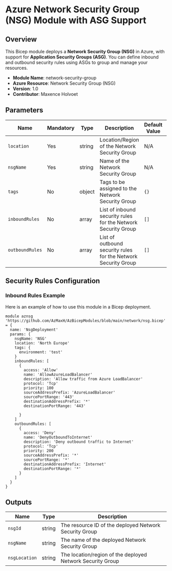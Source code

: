 # Azure Network Security Group (NSG) Module with ASG Support

## Overview

This Bicep module deploys a **Network Security Group (NSG)** in Azure, with support for **Application Security Groups (ASG)**. You can define inbound and outbound security rules using ASGs to group and manage your resources.

- **Module Name**: network-security-group
- **Azure Resource**: Network Security Group (NSG)
- **Version**: 1.0
- **Contributor**: Maxence Holvoet

## Parameters

| Name           | Mandatory | Type   | Description                                                                                     | Default Value       | Example                                       |
|----------------|-----------|--------|-------------------------------------------------------------------------------------------------|---------------------|-----------------------------------------------|
| `location`     | Yes       | string | Location/Region of the Network Security Group                                                   | N/A                 | `East US`                                    |
| `nsgName`      | Yes       | string | Name of the Network Security Group                                                              | N/A                 | `myNSG`                                      |
| `tags`         | No        | object | Tags to be assigned to the Network Security Group                                               | `{}`                | `{ environment: 'Prod' }`                    |
| `inboundRules` | No        | array  | List of inbound security rules for the Network Security Group                                   | `[]`                |  |
| `outboundRules`| No        | array  | List of outbound security rules for the Network Security Group                                  | `[]`                |  |

## Security Rules Configuration

### Inbound Rules Example
Here is an example of how to use this module in a Bicep deployment.

```bicep
module aznsg 'https://github.com/AzMaxH/AzBicepModules/blob/main/network/nsg.bicep' = {
  name: 'NsgDeployment'
  params: {
    nsgName: 'NSG'
    location: 'North Europe'
    tags: {
      environment: 'test'
    }
    inboundRules: [
      {
        access: 'Allow'
        name: 'AllowAzureLoadBalancer'
        description: 'Allow traffic from Azure LoadBalancer'
        protocol: 'Tcp'
        priority: 100
        sourceAddressPrefix: 'AzureLoadBalancer'
        sourcePortRange: '443'
        destinationAddressPrefix: '*'
        destinationPortRange: '443'
        
      }
    ]
    outboundRules: [
      {
        access: 'Deny'
        name: 'DenyOutboundToInternet'
        description: 'Deny outbound traffic to Internet'
        protocol: 'Tcp'
        priority: 200
        sourceAddressPrefix: '*'
        sourcePortRange: '*'
        destinationAddressPrefix: 'Internet'
        destinationPortRange: '*'
      }
    ]
  }
}
```

## Outputs
|Name | Type  | Description |
|-----|-------|-------------|
| `nsgId` | string  | The resource ID of the deployed Network Security Group  |
| `nsgName` | string  | The name of the deployed Network Security Group |
| `nsgLocation` | string  | The location/region of the deployed Network Security Group  |